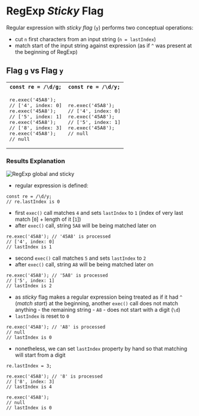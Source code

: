 # RegExp _Sticky_ Flag

Regular expression with  _sticky flag_ (`y`) performs two conceptual operations:
* cut `n` first characters from an input string (`n = lastIndex`)
* match start of the input string against expression (as if `^` was present at the beginning of RegExp)

## Flag `g`  vs Flag `y`

<table>
<tr>
<th><code>const re = /\d/g;</code></th>
<th><code>const re = /\d/y;</code></th>
</tr>
<tr>
<td>
<pre>
re.exec('45A8');
// ['4', index: 0]
re.exec('45A8');
// ['5', index: 1]
re.exec('45A8');
// ['8', index: 3]
re.exec('45A8');
// null
</pre>
</td>
<td>
<pre>
re.exec('45A8');
// ['4', index: 0]
re.exec('45A8');
// ['5', index: 1]
re.exec('45A8');
// null
</pre>
</td>
</tr>
</table>

### Results Explanation

![RegExp global and sticky](https://github.com/damianc/dev-notes/blob/master/_images/js/re-global-sticky-general.png "RegExp global and sticky")

* regular expression is defined:

```
const re = /\d/y;
// re.lastIndex is 0
```

* first `exec()` call matches `4` and sets `lastIndex` to `1` (index of very last match [`0`] + length of it [`1`])
* after `exec()` call, string `5A8` will be being matched later on

```
re.exec('45A8'); // '45A8' is processed
// ['4', index: 0]
// lastIndex is 1
```

* second `exec()` call matches `5` and sets `lastIndex` to `2`
* after `exec()` call, string `A8` will be being matched later on

```
re.exec('45A8'); // '5A8' is processed
// ['5', index: 1]
// lastIndex is 2
```

* as _sticky_ flag makes a regular expression being treated as if it had `^` (_match start_) at the beginning, another `exec()` call does not match anything - the remaining string - `A8` - does not start with a digit (`\d`)
* `lastIndex` is reset to `0`
```
re.exec('45A8'); // 'A8' is processed
// null
// lastIndex is 0
```

* nonetheless, we can set `lastIndex` property by hand so that matching will start from a digit

```
re.lastIndex = 3;

re.exec('45A8'); // '8' is processed
// ['8', index: 3]
// lastIndex is 4

re.exec('45A8');
// null
// lastIndex is 0
```